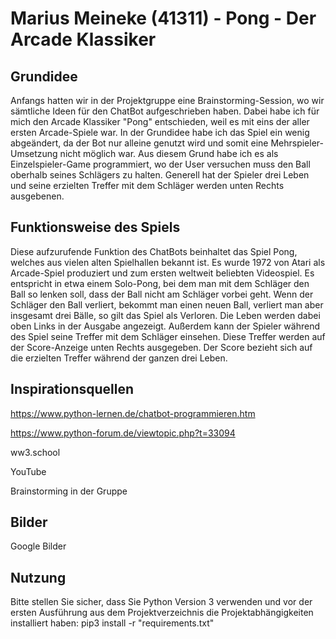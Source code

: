 # Marius Meineke (41311) - Pong - Der Arcade Klassiker

## Grundidee

Anfangs hatten wir in der Projektgruppe eine Brainstorming-Session, wo wir sämtliche Ideen für den ChatBot aufgeschrieben haben. 
Dabei habe ich für mich den Arcade Klassiker "Pong" entschieden, weil es mit eins der aller ersten Arcade-Spiele war. 
In der Grundidee habe ich das Spiel ein wenig abgeändert, da der Bot nur alleine genutzt wird und somit eine Mehrspieler-Umsetzung nicht möglich war. 
Aus diesem Grund habe ich es als Einzelspieler-Game programmiert, wo der User versuchen muss den Ball oberhalb seines Schlägers zu halten. 
Generell hat der Spieler drei Leben und seine erzielten Treffer mit dem Schläger werden unten Rechts ausgebenen.

## Funktionsweise des Spiels

Diese aufzurufende Funktion des ChatBots beinhaltet das Spiel Pong, welches aus vielen alten Spielhallen bekannt ist. Es wurde 1972 von Atari als Arcade-Spiel produziert und zum ersten weltweit beliebten Videospiel.
Es entspricht in etwa einem Solo-Pong, bei dem man mit dem Schläger den Ball so lenken soll, dass der Ball nicht am Schläger vorbei geht. 
Wenn der Schläger den Ball verliert, bekommt man einen neuen Ball, verliert man aber insgesamt drei Bälle, so gilt das Spiel als Verloren.
Die Leben werden dabei oben Links in der Ausgabe angezeigt. 
Außerdem kann der Spieler während des Spiel seine Treffer mit dem Schläger einsehen. Diese Treffer werden auf der Score-Anzeige unten Rechts ausgegeben. 
Der Score bezieht sich auf die erzielten Treffer während der ganzen drei Leben.

## Inspirationsquellen

https://www.python-lernen.de/chatbot-programmieren.htm

https://www.python-forum.de/viewtopic.php?t=33094

ww3.school

YouTube

Brainstorming in der Gruppe

## Bilder

Google Bilder

## Nutzung

Bitte stellen Sie sicher, dass Sie Python Version 3 verwenden und vor der ersten Ausführung aus dem Projektverzeichnis die Projektabhängigkeiten installiert haben:
pip3 install -r "requirements.txt"

